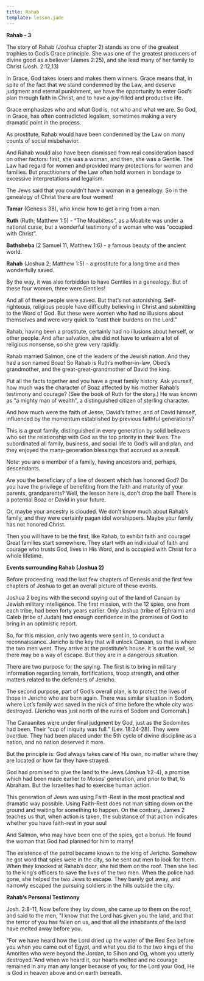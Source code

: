```yaml
---
title: Rahab
template: lesson.jade
---
```



**Rahab - 3**

The story of Rahab (Joshua chapter 2) stands as one of the greatest
trophies to God’s Grace principle. She was one of the greatest producers
of divine good as a believer (James 2:25), and she lead many of her
family to Christ (Josh. 2:12,13)

In Grace, God takes losers and makes them winners. Grace means that, in
spite of the fact that we stand condemned by the Law, and deserve
judgment and eternal punishment, we have the opportunity to enter God’s
plan through faith in Christ, and to have a joy-filled and productive
life.

Grace emphasizes who and what God is, not who and what we are. So God,
in Grace, has often contradicted legalism, sometimes making a very
dramatic point in the process.

As prostitute, Rahab would have been condemned by the Law on many counts
of social misbehavior.

And Rahab would also have been dismissed from real consideration based
on other factors: first, she was a woman, and then, she was a Gentile.
The Law had regard for women and provided many protections for women and
families. But practitioners of the Law often hold women in bondage to
excessive interpretations and legalism.

The Jews said that you couldn’t have a woman in a genealogy. So in the
genealogy of Christ there are four women!

**Tamar** (Genesis 38), who knew how to get a ring from a man.

**Ruth** (Ruth; Matthew 1:5) - “The Moabitess”, as a Moabite was under a
national curse, but a wonderful testimony of a woman who was “occupied
with Christ”.

**Bathsheba** (2 Samuel 11, Matthew 1:6) - a famous beauty of the
ancient world.

**Rahab** (Joshua 2; Matthew 1:5) - a prostitute for a long time and
then wonderfully saved.

By the way, it was also forbidden to have Gentiles in a genealogy. But
of these four women, three were Gentiles!

And all of these people were saved. But that’s not astonishing.
Self-righteous, religious people have difficulty believing in Christ and
submitting to the Word of God. But these were women who had no illusions
about themselves and were very quick to “cast their burdens on the
Lord.”

Rahab, having been a prostitute, certainly had no illusions about
herself, or other people. And after salvation, she did not have to
unlearn a lot of religious nonsense, so she grew very rapidly.

Rahab married Salmon, one of the leaders of the Jewish nation. And they
had a son named Boaz! So Rahab is Ruth’s mother-in-law, Obed’s
grandmother, and the great-great-grandmother of David the king.

Put all the facts together and you have a great family history. Ask
yourself, how much was the character of Boaz affected by his mother
Rahab’s testimony and courage? (See the book of Ruth for the story.) He
was known as “a mighty man of wealth”, a distinguished citizen of
sterling character.

And how much were the faith of Jesse, David’s father, and of David
himself, influenced by the momentum established by previous faithful
generations?

This is a great family, distinguished in every generation by solid
believers who set the relationship with God as the top priority in their
lives. The subordinated all family, business, and social life to God’s
will and plan, and they enjoyed the many-generation blessings that
accrued as a result.

Note: you are a member of a family, having ancestors and, perhaps,
descendants.

Are you the beneficiary of a line of descent which has honored God? Do
you have the privilege of benefiting from the faith and maturity of your
parents, grandparents? Well, the lesson here is, don’t drop the ball!
There is a potential Boaz or David in your future.

Or, maybe your ancestry is clouded. We don’t know much about Rahab’s
family, and they were certainly pagan idol worshippers. Maybe your
family has not honored Christ.

Then you will have to be the first, like Rahab, to exhibit faith and
courage! Great families start somewhere. They start with an individual
of faith and courage who trusts God, lives in His Word, and is occupied
with Christ for a whole lifetime.

**Events surrounding Rahab (Joshua 2)**

Before proceeding, read the last few chapters of Genesis and the first
few chapters of Joshua to get an overall picture of these events.

Joshua 2 begins with the second spying out of the land of Canaan by
Jewish military intelligence. The first mission, with the 12 spies, one
from each tribe, had been forty years earlier. Only Joshua (tribe of
Ephraim) and Caleb (tribe of Judah) had enough confidence in the
promises of God to bring in an optimistic report.

So, for this mission, only two agents were sent in, to conduct a
reconnaissance. Jericho is the key that will unlock Canaan, so that is
where the two men went. They arrive at the prostitute’s house. It is on
the wall, so there may be a way of escape. But they are in a dangerous
situation.

There are two purpose for the spying. The first is to bring in military
information regarding terrain, fortifications, troop strength, and other
matters related to the defenders of Jericho.

The second purpose, part of God’s overall plan, is to protect the lives
of those in Jericho who are born again. There was similar situation in
Sodom, where Lot’s family was saved in the nick of time before the whole
city was destroyed. (Jericho was just north of the ruins of Sodom and
Gomorrah.)

The Canaanites were under final judgment by God, just as the Sodomites
had been. Their “cup of iniquity was full.” (Lev. 18:24-28). They were
overdue. They had been placed under the 5th cycle of divine discipline
as a nation, and no nation deserved it more.

But the principle is: God always takes care of His own, no matter where
they are located or how far they have strayed.

God had promised to give the land to the Jews (Joshua 1:2-4), a promise
which had been made earlier to Moses’ generation, and prior to that, to
Abraham. But the Israelites had to exercise human action.

This generation of Jews was using Faith-Rest in the most practical and
dramatic way possible. Using Faith-Rest does not man sitting down on the
ground and waiting for something to happen. On the contrary, James 2
teaches us that, when action is taken, the substance of that action
indicates whether you have faith-rest in your soul

And Salmon, who may have been one of the spies, got a bonus. He found
the woman that God had planned for him to marry!

The existence of the patrol became known to the king of Jericho. Somehow
he got word that spies were in the city, so he sent out men to look for
them. When they knocked at Rahab’s door, she hid them on the roof. Then
she lied to the king’s officers to save the lives of the two men. When
the police had gone, she helped the two Jews to escape. They barely got
away, and narrowly escaped the pursuing soldiers in the hills outside
the city.

**Rahab’s Personal Testimony**

Josh. 2:8-11, Now before they lay down, she came up to them on the roof,
and said to the men, "I know that the Lord has given you the land, and
that the terror of you has fallen on us, and that all the inhabitants of
the land have melted away before you.

“For we have heard how the Lord dried up the water of the Red Sea before
you when you came out of Egypt, and what you did to the two kings of the
Amorites who were beyond the Jordan, to Sihon and Og, whom you utterly
destroyed.”And when we heard it, our hearts melted and no courage
remained in any man any longer because of you; for the Lord your God, He
is God in heaven above and on earth beneath.

